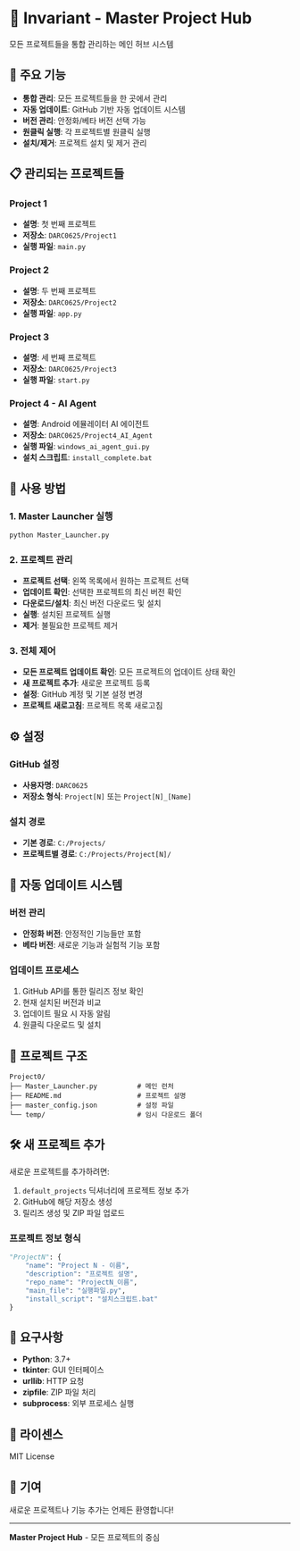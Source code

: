 # 🚀 Invariant - Master Project Hub

모든 프로젝트들을 통합 관리하는 메인 허브 시스템

## 🎯 주요 기능

- **통합 관리**: 모든 프로젝트들을 한 곳에서 관리
- **자동 업데이트**: GitHub 기반 자동 업데이트 시스템
- **버전 관리**: 안정화/베타 버전 선택 가능
- **원클릭 실행**: 각 프로젝트별 원클릭 실행
- **설치/제거**: 프로젝트 설치 및 제거 관리

## 📋 관리되는 프로젝트들

### Project 1
- **설명**: 첫 번째 프로젝트
- **저장소**: `DARC0625/Project1`
- **실행 파일**: `main.py`

### Project 2
- **설명**: 두 번째 프로젝트
- **저장소**: `DARC0625/Project2`
- **실행 파일**: `app.py`

### Project 3
- **설명**: 세 번째 프로젝트
- **저장소**: `DARC0625/Project3`
- **실행 파일**: `start.py`

### Project 4 - AI Agent
- **설명**: Android 에뮬레이터 AI 에이전트
- **저장소**: `DARC0625/Project4_AI_Agent`
- **실행 파일**: `windows_ai_agent_gui.py`
- **설치 스크립트**: `install_complete.bat`

## 🚀 사용 방법

### 1. Master Launcher 실행
```bash
python Master_Launcher.py
```

### 2. 프로젝트 관리
- **프로젝트 선택**: 왼쪽 목록에서 원하는 프로젝트 선택
- **업데이트 확인**: 선택한 프로젝트의 최신 버전 확인
- **다운로드/설치**: 최신 버전 다운로드 및 설치
- **실행**: 설치된 프로젝트 실행
- **제거**: 불필요한 프로젝트 제거

### 3. 전체 제어
- **모든 프로젝트 업데이트 확인**: 모든 프로젝트의 업데이트 상태 확인
- **새 프로젝트 추가**: 새로운 프로젝트 등록
- **설정**: GitHub 계정 및 기본 설정 변경
- **프로젝트 새로고침**: 프로젝트 목록 새로고침

## ⚙️ 설정

### GitHub 설정
- **사용자명**: `DARC0625`
- **저장소 형식**: `Project[N]` 또는 `Project[N]_[Name]`

### 설치 경로
- **기본 경로**: `C:/Projects/`
- **프로젝트별 경로**: `C:/Projects/Project[N]/`

## 🔄 자동 업데이트 시스템

### 버전 관리
- **안정화 버전**: 안정적인 기능들만 포함
- **베타 버전**: 새로운 기능과 실험적 기능 포함

### 업데이트 프로세스
1. GitHub API를 통한 릴리즈 정보 확인
2. 현재 설치된 버전과 비교
3. 업데이트 필요 시 자동 알림
4. 원클릭 다운로드 및 설치

## 📁 프로젝트 구조

```
Project0/
├── Master_Launcher.py          # 메인 런처
├── README.md                   # 프로젝트 설명
├── master_config.json          # 설정 파일
└── temp/                       # 임시 다운로드 폴더
```

## 🛠️ 새 프로젝트 추가

새로운 프로젝트를 추가하려면:

1. `default_projects` 딕셔너리에 프로젝트 정보 추가
2. GitHub에 해당 저장소 생성
3. 릴리즈 생성 및 ZIP 파일 업로드

### 프로젝트 정보 형식
```python
"ProjectN": {
    "name": "Project N - 이름",
    "description": "프로젝트 설명",
    "repo_name": "ProjectN_이름",
    "main_file": "실행파일.py",
    "install_script": "설치스크립트.bat"
}
```

## 🔧 요구사항

- **Python**: 3.7+
- **tkinter**: GUI 인터페이스
- **urllib**: HTTP 요청
- **zipfile**: ZIP 파일 처리
- **subprocess**: 외부 프로세스 실행

## 📝 라이센스

MIT License

## 🤝 기여

새로운 프로젝트나 기능 추가는 언제든 환영합니다!

---

**Master Project Hub** - 모든 프로젝트의 중심
